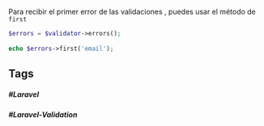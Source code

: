 Para recibir el primer error de las validaciones , puedes usar el método de `first`

```php
$errors = $validator->errors();
 
echo $errors->first('email');
```
## Tags

##### #Laravel
##### #Laravel-Validation
